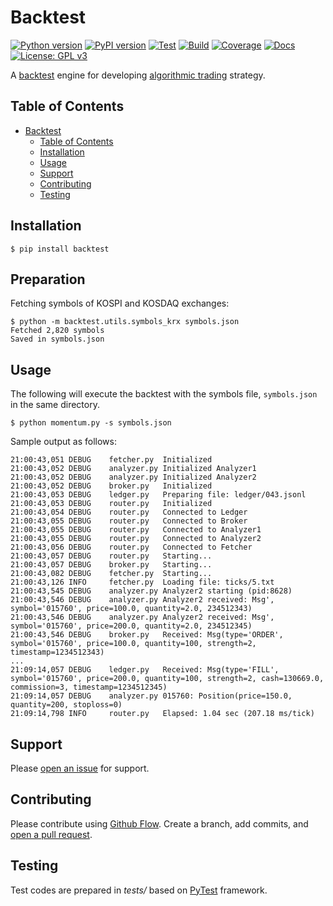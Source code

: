 # Backtest

[![Python version](https://img.shields.io/pypi/pyversions/backtest.svg)](https://pypi.org/project/backtest/)
[![PyPI version](https://img.shields.io/pypi/v/backtest.svg)](https://pypi.org/project/backtest/)
[![Test](https://github.com/yoonbae81/backtest/workflows/test/badge.svg)](https://github.com/yoonbae81/backtest/actions?query=workflow%3Atest)
[![Build](https://github.com/yoonbae81/backtest/workflows/build/badge.svg)](https://github.com/yoonbae81/backtest/actions?query=workflow%3Abuild)
[![Coverage](https://codecov.io/gh/yoonbae81/backtest/graph/badge.svg)](http://codecov.io/gh/yoonbae81/backtest)
[![Docs](https://readthedocs.org/projects/backtest/badge/?version=latest)](https://backtest.readthedocs.io/latest)
[![License: GPL v3](https://img.shields.io/badge/License-GPLv3-blue.svg)](https://www.gnu.org/licenses/gpl-3.0)

A [backtest](https://en.wikipedia.org/wiki/Backtesting) engine for developing [algorithmic trading](https://en.wikipedia.org/wiki/Algorithmic_trading) strategy.


## Table of Contents

- [Backtest](#backtest)
  - [Table of Contents](#table-of-contents)
  - [Installation](#installation)
  - [Usage](#usage)
  - [Support](#support)
  - [Contributing](#contributing)
  - [Testing](#testing)


## Installation

    $ pip install backtest


## Preparation 

Fetching symbols of KOSPI and KOSDAQ exchanges:


    $ python -m backtest.utils.symbols_krx symbols.json
    Fetched 2,820 symbols
    Saved in symbols.json


## Usage

The following will execute the backtest with the symbols file, `symbols.json` in the same directory.

    $ python momentum.py -s symbols.json

Sample output as follows:
```
21:00:43,051 DEBUG    fetcher.py  Initialized
21:00:43,052 DEBUG    analyzer.py Initialized Analyzer1
21:00:43,052 DEBUG    analyzer.py Initialized Analyzer2
21:00:43,052 DEBUG    broker.py   Initialized
21:00:43,053 DEBUG    ledger.py   Preparing file: ledger/043.jsonl
21:00:43,053 DEBUG    router.py   Initialized
21:00:43,054 DEBUG    router.py   Connected to Ledger
21:00:43,055 DEBUG    router.py   Connected to Broker
21:00:43,055 DEBUG    router.py   Connected to Analyzer1
21:00:43,055 DEBUG    router.py   Connected to Analyzer2
21:00:43,056 DEBUG    router.py   Connected to Fetcher
21:00:43,057 DEBUG    router.py   Starting...
21:00:43,057 DEBUG    broker.py   Starting...
21:00:43,082 DEBUG    fetcher.py  Starting...
21:00:43,126 INFO     fetcher.py  Loading file: ticks/5.txt
21:00:43,545 DEBUG    analyzer.py Analyzer2 starting (pid:8628)
21:00:43,546 DEBUG    analyzer.py Analyzer2 received: Msg', symbol='015760', price=100.0, quantity=2.0, 234512343)
21:00:43,546 DEBUG    analyzer.py Analyzer2 received: Msg', symbol='015760', price=200.0, quantity=2.0, 234512345)
21:00:43,546 DEBUG    broker.py   Received: Msg(type='ORDER', symbol='015760', price=100.0, quantity=100, strength=2, timestamp=1234512343)
...
21:09:14,057 DEBUG    ledger.py   Received: Msg(type='FILL', symbol='015760', price=200.0, quantity=100, strength=2, cash=130669.0, commission=3, timestamp=1234512345)
21:09:14,057 DEBUG    analyzer.py 015760: Position(price=150.0, quantity=200, stoploss=0)
21:09:14,798 INFO     router.py   Elapsed: 1.04 sec (207.18 ms/tick)
```


## Support

Please [open an issue](https://github.com/yoonbae81/backtest/issues/new) for support.


## Contributing

Please contribute using [Github Flow](https://guides.github.com/introduction/flow/). Create a branch, add commits, and [open a pull request](https://github.com/yoonbae/backtest/compare/).


## Testing

Test codes are prepared in _tests/_ based on [PyTest](https://docs.pytest.org/en/latest/) framework.

